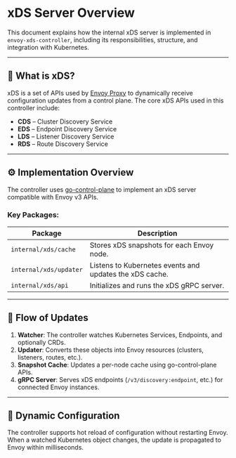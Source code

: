 # xDS Server Overview

This document explains how the internal xDS server is implemented in `envoy-xds-controller`, including its responsibilities, structure, and integration with Kubernetes.

---

## 📡 What is xDS?

xDS is a set of APIs used by [Envoy Proxy](https://www.envoyproxy.io/) to dynamically receive configuration updates from a control plane. The core xDS APIs used in this controller include:

- **CDS** – Cluster Discovery Service
- **EDS** – Endpoint Discovery Service
- **LDS** – Listener Discovery Service
- **RDS** – Route Discovery Service

---

## ⚙️ Implementation Overview

The controller uses [go-control-plane](https://github.com/envoyproxy/go-control-plane) to implement an xDS server compatible with Envoy v3 APIs.

### Key Packages:

| Package | Description |
|--------|-------------|
| `internal/xds/cache` | Stores xDS snapshots for each Envoy node. |
| `internal/xds/updater` | Listens to Kubernetes events and updates the xDS cache. |
| `internal/xds/api` | Initializes and runs the xDS gRPC server. |

---

## 🧠 Flow of Updates

1. **Watcher**: The controller watches Kubernetes Services, Endpoints, and optionally CRDs.
2. **Updater**: Converts these objects into Envoy resources (clusters, listeners, routes, etc.).
3. **Snapshot Cache**: Updates a per-node cache using go-control-plane APIs.
4. **gRPC Server**: Serves xDS endpoints (`/v3/discovery:endpoint`, etc.) for connected Envoy instances.

---

## 🔄 Dynamic Configuration

The controller supports hot reload of configuration without restarting Envoy. When a watched Kubernetes object changes, the update is propagated to Envoy within milliseconds.
